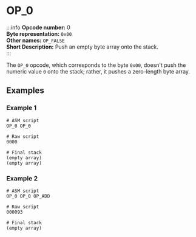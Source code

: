 # OP_0
:::info
**Opcode number:** 0  
**Byte representation:**  `0x00`  
**Other names:** `OP_FALSE`  
**Short Description:** Push an empty byte array onto the stack.  
:::

The `OP_0` opcode, which corresponds to the byte `0x00`, doesn't push the numeric value `0` onto the stack; rather, it pushes a zero-length byte array.

## Examples
### Example 1
```shell
# ASM script
OP_0 OP_0

# Raw script
0000

# Final stack
(empty array)
(empty array)
```

### Example 2
```shell
# ASM script
OP_0 OP_0 OP_ADD

# Raw script
000093

# Final stack
(empty array)
```
